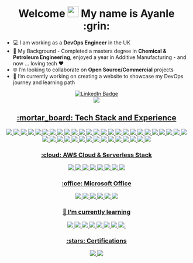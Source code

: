 
<div align="center">
<h1>
  Welcome <img src="https://media.giphy.com/media/hvRJCLFzcasrR4ia7z/giphy.gif" width="30px"/> My name is Ayanle :grin:
  
</h1>
  </div>

- 💻 I am working as a **DevOps Engineer** in the UK
- :rocket: My Background - Completed a masters degree in **Chemical & Petroleum Engineering**, enjoyed a year in Additive Manufacturing - and now ... loving tech ❤️
- :globe_with_meridians: I’m looking to collaborate on **Open Source/Commercial** projects
- 🔭 I’m currently working on creating a website to showcase my DevOps journey and learning path 
<div align="center">
<div id="badges">
<a href="https://www.linkedin.com/in/ayanle-salad-1248191b6/">
<img src="https://img.shields.io/badge/LinkedIn-blue?logo=linkedin&logoColor=white" alt="LinkedIn Badge"/>
</div>

<div align="center">
<div id="badges">
<a href="https://ayanlesalad.netlify.app/">
<img src="https://img.shields.io/badge/Portfolio-%23000000.svg?style=plastic&logo=firefox&logoColor=#FF7139 "/>
  </div>

<div align="center">
    <h2>
:mortar_board: Tech Stack and Experience 
           </h2>
      <img src="https://img.shields.io/badge/Amazon_AWS-232F3E?style=plastic&logo=amazon-aws&logoColor=white"/>
      <img src="https://img.shields.io/badge/kubernetes-%23326ce5.svg?style=plastic&logo=kubernetes&logoColor=white  "/>
      <img src="https://img.shields.io/badge/Helm-0F1689?style=plastic&logo=Helm&labelColor=0F1689 "/>
      <img src="https://img.shields.io/badge/ansible-%231A1918.svg?style=plastic&logo=ansible&logoColor=white "/>
      <img src="https://img.shields.io/badge/docker-%230db7ed.svg?style=plastic&logo=docker&logoColor=white "/>
      <img src="https://img.shields.io/badge/terraform-%235835CC.svg?style=plastic&logo=terraform&logoColor=white"/>
      <img src="https://img.shields.io/badge/CICD_Pipe_Lines-blue?logo=&logoColor=white&style=plastic"/>
      <img src="https://img.shields.io/badge/Jenkins-D24939?style=plastic&logo=Jenkins&logoColor=white "/>
      <img src="https://img.shields.io/badge/travis_CI-3EAAAF?style=plastic&logo=travisci&logoColor=white"/>
      <img src="https://img.shields.io/badge/Python-FFD43B?style=plastic&logo=python&logoColor=blue "/>
      <img src="https://img.shields.io/badge/JavaScript-323330?style=plastic&logo=javascript&logoColor=F7DF1E"/> 
      <img src="https://img.shields.io/badge/json-5E5C5C?style=plastic&logo=json&logoColor=white "/>
      <img src="https://img.shields.io/badge/TypeScript-007ACC?style=plastic&logo=typescript&logoColor=white "/> 
      <img src= "https://img.shields.io/badge/GraphQL-E10098?style=plastic&logo=graphql&logoColor=white "/> 
      <img src= "https://img.shields.io/badge/Postman-FF6C37?style=plastic&logo=postman&logoColor=white "/> 
      <img src="https://img.shields.io/badge/Ruby-CC342D?style=plastic&logo=ruby&logoColor=white"/>
      <img src="https://img.shields.io/badge/GIT-E44C30?style=plastic&logo=git&logoColor=white "/>
      <img src="https://img.shields.io/badge/GitHub-100000?style=plastic&logo=github&logoColor=white"/>
      <img src="https://img.shields.io/badge/GitHub_Actions-2088FF?style=plastic&logo=github-actions&logoColor=white "/>
      <img src="https://img.shields.io/badge/vagrant-%231563FF.svg?style=plastic&logo=vagrant&logoColor=white "/>
      <img src="https://img.shields.io/badge/VirtualBox-21416b?style=plastic&logo=VirtualBox&logoColor=white"/> 
      <img src="https://img.shields.io/badge/Windows-0078D6?style=plastic&logo=windows&logoColor=white"/>
      <img src="https://img.shields.io/badge/Linux-FCC624?style=plastic&logo=linux&logoColor=black"/>
      <img src="https://img.shields.io/badge/Ubuntu-E95420?style=plastic&logo=ubuntu&logoColor=white"/>
      <img src="https://img.shields.io/badge/MongoDB-4EA94B?style=plastic&logo=mongodb&logoColor=white"/>
      <img src="https://img.shields.io/badge/redis-CC0000.svg?&style=plastic&logo=redis&logoColor=white  "/> 
      <img src="https://img.shields.io/badge/Node.js-339933?style=plastic&logo=nodedotjs&logoColor=white "/>
      <img src="https://img.shields.io/badge/React-20232A?style=plastic&logo=react&logoColor=61DAFB  "/> 
      <img src="https://img.shields.io/badge/Express.js-404D59?style=plastic "/>
      <img src="https://img.shields.io/badge/npm-CB3837?style=plastic&logo=npm&logoColor=white "/>
      <img src="https://img.shields.io/badge/Flutter-02569B?style=plastic&logo=flutter&logoColor=white "/> 
      <img src="https://img.shields.io/badge/Android_Studio-3DDC84?style=plastic&logo=android-studio&logoColor=white "/> 
      <img src="https://img.shields.io/badge/Dart-0175C2?style=plastic&logo=dart&logoColor=white "/> 
      <img src="https://img.shields.io/badge/Nginx-009639?style=plastic&logo=nginx&logoColor=white "/>
      <img src="https://img.shields.io/badge/VSCode-0078D4?style=plastic&logo=visual%20studio%20code&logoColor=white "/> 
      <img src="https://img.shields.io/badge/Prometheus-E6522C?style=plastic&logo=Prometheus&logoColor=white "/> 
      <img src="https://img.shields.io/badge/grafana-%23F46800.svg?style=plastic&logo=grafana&logoColor=white "/> 
      <img src="https://img.shields.io/badge/Sonarqube-5190cf?style=plastoc&logo=sonarqube&logoColor=white "/> 
      <img src="https://img.shields.io/badge/Sentry-black?style=plastic&logo=Sentry&logoColor=#362D59 "/> 
      <img src="https://img.shields.io/badge/Jira-0052CC?style=plastic&logo=Jira&logoColor=white "/> 
      
      
  
  </div>
  
  
  <div align="center">
    <h3>
:cloud: AWS Cloud & Serverless Stack 
           </h3>
    <img src="https://img.shields.io/badge/AWS_Lambda-FF9900?style=plastic&logo=amazonaws&logoColor=white "/>
    <img src="https://img.shields.io/badge/AWS_CloudFormation-FF9900?style=plastic&logo=amazonaws&logoColor=white "/>
    <img src="https://img.shields.io/badge/AWS_SAM-FF9900?style=plastic&logo=amazonaws&logoColor=white "/>
    <img src="https://img.shields.io/badge/Amazon%20DynamoDB-4053D6?style=plastic&logo=Amazon%20DynamoDB&logoColor=white)"/>
    <img src="https://img.shields.io/badge/AWS_EKS-FF9900?style=plastic&logo=amazonaws&logoColor=white "/>
    <img src="https://img.shields.io/badge/AWS_Api_Gateway-FF9900?style=plastic&logo=amazonaws&logoColor=white "/>
    <img src="https://img.shields.io/badge/AWS_Cognito-FF9900?style=plastic&logo=amazonaws&logoColor=white "/>
    <img src="https://img.shields.io/badge/AWS_CloudFront-FF9900?style=plastic&logo=amazonaws&logoColor=white "/>
    
    
 
 
   
  </div>
  
  <div align="center">
    <h3>
    :office: Microsoft Office 
      </h3>
  <img src="https://img.shields.io/badge/Microsoft_Excel-217346?style=plastic&logo=microsoft-excel&logoColor=white"/> <img src="https://img.shields.io/badge/Trello-0052CC?style=plastic&logo=trello&logoColor=white "/> <img src="https://img.shields.io/badge/Microsoft_Word-2B579A?style=plastic&logo=microsoft-word&logoColor=white "/> <img src="https://img.shields.io/badge/Microsoft_PowerPoint-B7472A?style=plastic&logo=microsoft-powerpoint&logoColor=white "/> <img src="https://img.shields.io/badge/Microsoft_Visio-3955A3?style=plastic&logo=microsoft-visio&logoColor=white "/>   <img src="https://img.shields.io/badge/Microsoft_Teams-6264A7?style=plastic&logo=microsoft-teams&logoColor=white"/>
  </div>
  
<div align="center">
    <h3>
  🌱 I’m currently learning 
         </h3>

<div align="center">

<img src="https://img.shields.io/badge/microsoft%20azure-0089D6?style=plastic&logo=microsoft-azure&logoColor=white "/> 
<img src="https://img.shields.io/badge/Stripe-626CD9?style=plastic&logo=Stripe&logoColor=white "/> 
<img src="https://img.shields.io/badge/circleci-343434?style=plastic&logo=circleci&logoColor=white "/> 
<img src="https://img.shields.io/badge/Elastic_Search-005571?style=plastic&logo=elasticsearch&logoColor=white "/> 
<img src="https://img.shields.io/badge/Kibana-005571?style=plastic&logo=Kibana&logoColor=white "/> 
<img src="https://img.shields.io/badge/firebase-ffca28?style=plastic&logo=firebase&logoColor=black "/> 
<img src="https://img.shields.io/badge/jQuery-0769AD?style=plastic&logo=jquery&logoColor=white "/>
<img src= "https://img.shields.io/badge/Tailwind_CSS-38B2AC?style=plastic&logo=tailwind-css&logoColor=white "/> 
<img src=" "/> 
    </div>
 
 
 <div align="center">
    <h3>
    :stars: Certifications 
      </h3>
      <img src="https://img.shields.io/badge/AWS Certified Cloud Practitioner-FF9900?style=plastic&logo=amazonaws&logoColor=white "/> 
      <img src="https://img.shields.io/badge/HashiCorp Certified: Terraform Associate-7B42BC?style=plastic&logo=terraform&logoColor=white "/> 
    </div>


